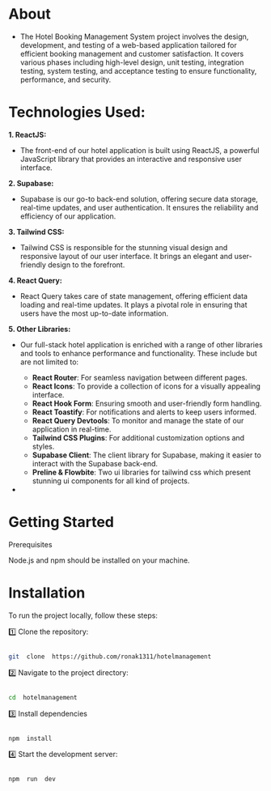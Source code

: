 # About
- The Hotel Booking Management System project involves the design, development, and testing of a web-based application tailored for efficient booking management and customer satisfaction. It covers various phases including high-level design, unit testing, integration testing, system testing, and acceptance testing to ensure functionality, performance, and security. 


# Technologies Used:

**1. ReactJS:**

-   The front-end of our hotel application is built using ReactJS, a powerful JavaScript library that provides an interactive and responsive user interface.

**2. Supabase:**

-   Supabase is our go-to back-end solution, offering secure data storage, real-time updates, and user authentication. It ensures the reliability and efficiency of our application.

**3. Tailwind CSS:**

-   Tailwind CSS is responsible for the stunning visual design and responsive layout of our user interface. It brings an elegant and user-friendly design to the forefront.

**4. React Query:**

-   React Query takes care of state management, offering efficient data loading and real-time updates. It plays a pivotal role in ensuring that users have the most up-to-date information.

**5. Other Libraries:**

-   Our full-stack hotel application is enriched with a range of other libraries and tools to enhance performance and functionality. These include but are not limited to:
    
    -   **React Router**: For seamless navigation between different pages.
    -   **React Icons**: To provide a collection of icons for a visually appealing interface.
    -   **React Hook Form**: Ensuring smooth and user-friendly form handling.
    -   **React Toastify**: For notifications and alerts to keep users informed.
    -   **React Query Devtools**: To monitor and manage the state of our application in real-time.
    -   **Tailwind CSS Plugins**: For additional customization options and styles.
    -   **Supabase Client**: The client library for Supabase, making it easier to interact with the Supabase back-end.
    -   **Preline & Flowbite**: Two ui libraries for tailwind css which present stunning ui components for all kind of projects.
- 
# Getting Started

  

Prerequisites

Node.js and npm should be installed on your machine.

  

# Installation

  

To run the project locally, follow these steps:

  

1️⃣ Clone the repository:

  

```bash

git  clone  https://github.com/ronak1311/hotelmanagement

```

  

2️⃣ Navigate to the project directory:

  

```bash

cd  hotelmanagement

```

  

3️⃣ Install dependencies

  

```bash

npm  install

```

  

4️⃣ Start the development server:

  

```bash

npm  run  dev

```
